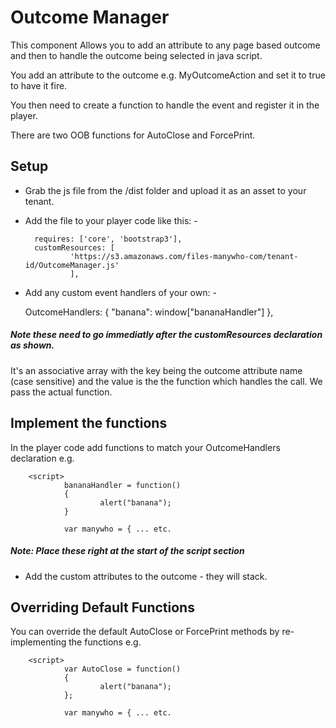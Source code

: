 # Outcome Manager

This component Allows you to add an attribute to any page based outcome and then to handle the outcome being selected in java script.

You add an attribute to the outcome e.g. MyOutcomeAction and set it to true to have it fire.

You then need to create a function to handle the event and register it in the player.

There are two OOB functions for AutoClose and ForcePrint.

## Setup

- Grab the js file from the /dist folder and upload it as an asset to your tenant.

- Add the file to your player code like this: -

        requires: ['core', 'bootstrap3'],
        customResources: [
                'https://s3.amazonaws.com/files-manywho-com/tenant-id/OutcomeManager.js'
                ],

- Add any custom event handlers of your own: -
	
	 OutcomeHandlers: {
		 "banana": window["bananaHandler"]
		 },

##### Note these need to go immediatly after the customResources declaration as shown.

It's an associative array with the key being the outcome attribute name (case sensitive) and the value is the the function which handles the call. We pass the actual function.


## Implement the functions


In the player code add functions to match your OutcomeHandlers declaration e.g.          	

        <script>  	
                bananaHandler = function()
                {
                        alert("banana");
                }

                var manywho = { ... etc.

##### Note: Place these right at the start of the script section 

- Add the custom attributes to the outcome - they will stack. 

## Overriding Default Functions

You can override the default AutoClose or ForcePrint methods by re-implementing the functions e.g.

        <script>
                var AutoClose = function()
                {
                        alert("banana");
                };

                var manywho = { ... etc.
            
